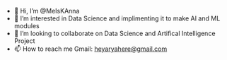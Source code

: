 - 👋 Hi, I’m @MeIsKAnna
- 👀 I’m interested in Data Science and implimenting it to make AI and ML modules
- 💞️ I’m looking to collaborate on Data Science and Artifical Intelligence Project
- 📫 How to reach me Gmail: heyaryahere@gmail.com

<!---
MeIsKAnna/MeIsKAnna is a ✨ special ✨ repository because its `README.md` (this file) appears on your GitHub profile.
You can click the Preview link to take a look at your changes.
--->
